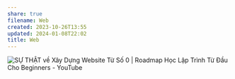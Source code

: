 ```yaml
---
share: true
filename: Web
created: 2023-10-26T13:55
updated: 2024-01-08T22:02
title: Web
---
```


![SỰ THẬT về Xây Dựng Website Từ Số 0 | Roadmap Học Lập Trình Từ Đầu Cho Beginners - YouTube](https://youtu.be/JoXcxgs99bg?si=wWTRFwVis99Ey8Us)

